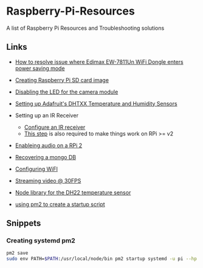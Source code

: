# Raspberry-Pi-Resources
A list of Raspberry Pi Resources and Troubleshooting solutions


## Links

- [How to resolve issue where Edimax EW-7811Un WiFi Dongle enters power saving mode](https://www.raspberrypi.org/forums/viewtopic.php?t=61665)
- [Creating Raspberry Pi SD card image](https://www.raspberrypi.org/documentation/installation/installing-images/mac.md)
- [Disabling the LED for the camera module](http://www.raspberrypi-spy.co.uk/2013/05/how-to-disable-the-red-led-on-the-pi-camera-module/)
- [Setting up Adafruit's DHTXX Temperature and Humidity Sensors](https://learn.adafruit.com/dht-humidity-sensing-on-raspberry-pi-with-gdocs-logging/overview)

- Setting up an IR Receiver
  - [Configure an IR receiver](http://ozzmaker.com/how-to-control-the-gpio-on-a-raspberry-pi-with-an-ir-remote/)
  - [This step](https://github.com/OpenELEC/OpenELEC.tv/issues/3908) is also required to make things work on RPi >= v2
- [Enableing audio on a RPi 2](https://discourse.osmc.tv/t/alsa-doesnt-work-after-last-update/10600/11)

- [Recovering a mongo DB](https://docs.mongodb.com/manual/tutorial/recover-data-following-unexpected-shutdown/)

- [Configuring WiFI](http://weworkweplay.com/play/automatically-connect-a-raspberry-pi-to-a-wifi-network/)

- [Streaming video @ 30FPS](http://www.lewisroberts.com/2015/05/15/raspberry-pi-mjpeg-at-30fps/)

- [Node library for the DH22 temperature sensor](https://github.com/momenso/node-dht-sensor)

- [using pm2 to create a startup script](https://stackoverflow.com/a/41204854)

## Snippets

### Creating systemd pm2 

```bash
pm2 save
sudo env PATH=$PATH:/usr/local/node/bin pm2 startup systemd -u pi --hp /home/pi
```
